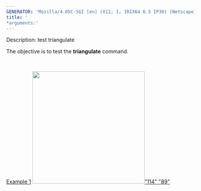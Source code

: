 ```yaml
---
GENERATOR: 'Mozilla/4.05C-SGI [en] (X11; I; IRIX64 6.5 IP30) [Netscape]'
title: '
*arguments:'
---
```


 Description: test triangulate

   The objective is to test the **triangulate** command.

    

   [Example 1](description_tri.md)
   [<img height="300" width="300" src="https://lanl.github.io/LaGriT/assets/images/triang4_tn.gif">"114"
   "89"](description_tri.md)
